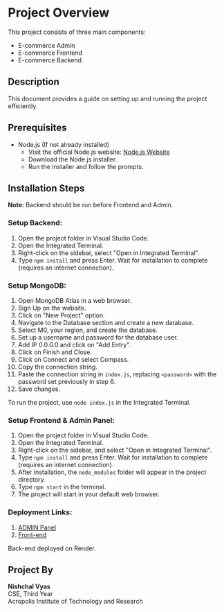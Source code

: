 # Project Overview

This project consists of three main components:

- E-commerce Admin
- E-commerce Frontend
- E-commerce Backend

## Description

This document provides a guide on setting up and running the project efficiently.

## Prerequisites

- Node.js (If not already installed)
  - Visit the official Node.js website: [Node.js Website](https://nodejs.org/)
  - Download the Node.js installer.
  - Run the installer and follow the prompts.

## Installation Steps

**Note:** Backend should be run before Frontend and Admin.

### Setup Backend:

1. Open the project folder in Visual Studio Code.
2. Open the Integrated Terminal.
3. Right-click on the sidebar, select "Open in Integrated Terminal".
4. Type `npm install` and press Enter. Wait for installation to complete (requires an internet connection).

### Setup MongoDB:

1. Open MongoDB Atlas in a web browser.
2. Sign Up on the website.
3. Click on "New Project" option.
4. Navigate to the Database section and create a new database.
5. Select M0, your region, and create the database.
6. Set up a username and password for the database user.
7. Add IP 0.0.0.0 and click on "Add Entry".
8. Click on Finish and Close.
9. Click on Connect and select Compass.
10. Copy the connection string.
11. Paste the connection string in `index.js`, replacing `<password>` with the password set previously in step 6.
12. Save changes.

To run the project, use `node index.js` in the Integrated Terminal.

### Setup Frontend & Admin Panel:

1. Open the project folder in Visual Studio Code.
2. Open the Integrated Terminal.
3. Right-click on the sidebar, and select "Open in Integrated Terminal".
4. Type `npm install` and press Enter. Wait for installation to complete (requires an internet connection).
5. After installation, the `node_modules` folder will appear in the project directory.
6. Type `npm start` in the terminal.
7. The project will start in your default web browser.

### Deployment Links:

1. [ADMIN Panel](https://project-flipr-task-j6uu.vercel.app/)
2. [Front-end](https://project-flipr-task.vercel.app/)

Back-end deployed on Render.

## Project By

**Nishchal Vyas**  
CSE, Third Year  
Acropolis Institute of Technology and Research
